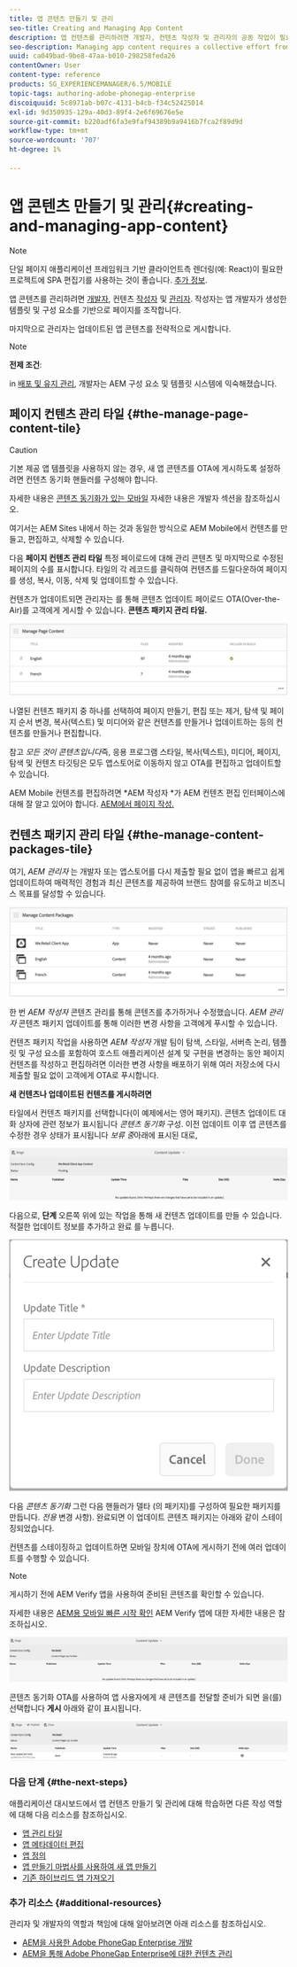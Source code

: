 ```yaml
---
title: 앱 콘텐츠 만들기 및 관리
seo-title: Creating and Managing App Content
description: 앱 컨텐츠를 관리하려면 개발자, 컨텐츠 작성자 및 관리자의 공동 작업이 필요합니다.  작성자는 앱 개발자가 생성한 템플릿 및 구성 요소를 기반으로 페이지를 조작합니다.
seo-description: Managing app content requires a collective effort from developers, content authors and administrators.  Authors manipulate pages, which are in turn based off of templates and components generated by app developers.
uuid: ca049bad-9be8-47aa-b010-298258feda26
contentOwner: User
content-type: reference
products: SG_EXPERIENCEMANAGER/6.5/MOBILE
topic-tags: authoring-adobe-phonegap-enterprise
discoiquuid: 5c8971ab-b07c-4131-b4cb-f34c52425014
exl-id: 9d350935-129a-40d3-89f4-2e6f69676e5e
source-git-commit: b220adf6fa3e9faf94389b9a9416b7fca2f89d9d
workflow-type: tm+mt
source-wordcount: '707'
ht-degree: 1%

---
```


# 앱 콘텐츠 만들기 및 관리{#creating-and-managing-app-content}

>[!NOTE]
>
>단일 페이지 애플리케이션 프레임워크 기반 클라이언트측 렌더링(예: React)이 필요한 프로젝트에 SPA 편집기를 사용하는 것이 좋습니다. [추가 정보](/help/sites-developing/spa-overview.md).

앱 콘텐츠를 관리하려면 [개발자](#developer), 컨텐츠 [작성자](#author) 및 [관리자](#administrator). 작성자는 앱 개발자가 생성한 템플릿 및 구성 요소를 기반으로 페이지를 조작합니다.

마지막으로 관리자는 업데이트된 앱 콘텐츠를 전략적으로 게시합니다.

>[!NOTE]
>
>**전제 조건**:
>
>in [배포 및 유지 관리](/help/sites-deploying/deploy.md), 개발자는 AEM 구성 요소 및 템플릿 시스템에 익숙해졌습니다.

## 페이지 컨텐츠 관리 타일 {#the-manage-page-content-tile}

>[!CAUTION]
>
>기본 제공 앱 템플릿을 사용하지 않는 경우, 새 앱 콘텐츠를 OTA에 게시하도록 설정하려면 컨텐츠 동기화 핸들러를 구성해야 합니다.
>
>자세한 내용은 [콘텐츠 동기화가 있는 모바일](/help/mobile/phonegap-contentsync.md) 자세한 내용은 개발자 섹션을 참조하십시오.

여기서는 AEM Sites 내에서 하는 것과 동일한 방식으로 AEM Mobile에서 컨텐츠를 만들고, 편집하고, 삭제할 수 있습니다.

다음 **페이지 컨텐츠 관리 타일** 특정 페이로드에 대해 관리 콘텐츠 및 마지막으로 수정된 페이지의 수를 표시합니다. 타일의 각 레코드를 클릭하여 컨텐츠를 드릴다운하여 페이지를 생성, 복사, 이동, 삭제 및 업데이트할 수 있습니다.

컨텐츠가 업데이트되면 관리자는 를 통해 콘텐츠 업데이트 페이로드 OTA(Over-the-Air)를 고객에게 게시할 수 있습니다. **콘텐츠 패키지 관리 타일.**

![chlimage_1-161](assets/chlimage_1-161.png)

나열된 컨텐츠 패키지 중 하나를 선택하여 페이지 만들기, 편집 또는 제거, 탐색 및 페이지 순서 변경, 복사(텍스트) 및 미디어와 같은 컨텐츠를 만들거나 업데이트하는 등의 컨텐츠를 만들거나 편집합니다.

참고 *모든 것이 콘텐츠입니다*&#x200B;즉, 응용 프로그램 스타일, 복사(텍스트), 미디어, 페이지, 탐색 및 컨텐츠 타깃팅은 모두 앱스토어로 이동하지 않고 OTA를 편집하고 업데이트할 수 있습니다.

AEM Mobile 컨텐츠를 편집하려면 *AEM 작성자 *가 AEM 컨텐츠 편집 인터페이스에 대해 잘 알고 있어야 합니다. [AEM에서 페이지 작성.](/help/sites-authoring/qg-page-authoring.md)

## 컨텐츠 패키지 관리 타일 {#the-manage-content-packages-tile}

여기, *AEM 관리자* 는 개발자 또는 앱스토어를 다시 제출할 필요 없이 앱을 빠르고 쉽게 업데이트하여 매력적인 경험과 최신 콘텐츠를 제공하여 브랜드 참여를 유도하고 비즈니스 목표를 달성할 수 있습니다.

![chlimage_1-162](assets/chlimage_1-162.png)

한 번 *AEM 작성자* 콘텐츠 관리를 통해 콘텐츠를 추가하거나 수정했습니다. *AEM 관리자* 콘텐츠 패키지 업데이트를 통해 이러한 변경 사항을 고객에게 푸시할 수 있습니다.

컨텐츠 패키지 작업을 사용하면 *AEM 작성자* 개발 팀이 탐색, 스타일, 서버측 논리, 템플릿 및 구성 요소를 포함하여 호스트 애플리케이션 설계 및 구현을 변경하는 동안 페이지 컨텐츠를 작성하고 편집하려면 이러한 변경 사항을 배포하기 위해 여러 저장소에 다시 제출할 필요 없이 고객에게 OTA로 푸시합니다.

**새 컨텐츠나 업데이트된 컨텐츠를 게시하려면**

타일에서 컨텐츠 패키지를 선택합니다(이 예제에서는 영어 패키지). 콘텐츠 업데이트 대화 상자에 관련 정보가 표시됩니다 *콘텐츠 동기화* 구성. 이전 업데이트 이후 앱 콘텐츠를 수정한 경우 상태가 표시됩니다 *보류 중*&#x200B;아래에 표시된 대로,

![chlimage_1-163](assets/chlimage_1-163.png)

다음으로, **단계** 오른쪽 위에 있는 작업을 통해 새 컨텐츠 업데이트를 만들 수 있습니다. 적절한 업데이트 정보를 추가하고 완료 를 누릅니다.

![chlimage_1-164](assets/chlimage_1-164.png)

다음 *콘텐츠 동기화* 그런 다음 핸들러가 델타 (의 패키지)를 구성하여 필요한 패키지를 만듭니다. *전용* 변경 사항). 완료되면 이 업데이트 콘텐츠 패키지는 아래와 같이 스테이징되었습니다.

컨텐츠를 스테이징하고 업데이트하면 모바일 장치에 OTA에 게시하기 전에 여러 업데이트를 수행할 수 있습니다.

>[!NOTE]
>
>게시하기 전에 AEM Verify 앱을 사용하여 준비된 콘텐츠를 확인할 수 있습니다.
>
>자세한 내용은 [AEM용 모바일 빠른 시작 확인](/help/mobile/phonegap-mobile-quickstart.md) AEM Verify 앱에 대한 자세한 내용은 참조하십시오.

![chlimage_1-165](assets/chlimage_1-165.png)

콘텐츠 동기화 OTA를 사용하여 앱 사용자에게 새 콘텐츠를 전달할 준비가 되면 을(를) 선택합니다 **게시** 아래와 같이 표시됩니다.

![chlimage_1-166](assets/chlimage_1-166.png)

### 다음 단계 {#the-next-steps}

애플리케이션 대시보드에서 앱 컨텐츠 만들기 및 관리에 대해 학습하면 다른 작성 역할에 대해 다음 리소스를 참조하십시오.

* [앱 관리 타일](/help/mobile/phonegap-app-details-tile.md)
* [앱 메타데이터 편집](/help/mobile/phonegap-editmetadata.md)
* [앱 정의](/help/mobile/phonegap-app-definitions.md)
* [앱 만들기 마법사를 사용하여 새 앱 만들기](/help/mobile/phonegap-create-new-app.md)
* [기존 하이브리드 앱 가져오기](/help/mobile/phonegap-adding-content-to-imported-app.md)

### 추가 리소스 {#additional-resources}

관리자 및 개발자의 역할과 책임에 대해 알아보려면 아래 리소스를 참조하십시오.

* [AEM을 사용한 Adobe PhoneGap Enterprise 개발](/help/mobile/developing-in-phonegap.md)
* [AEM을 통해 Adobe PhoneGap Enterprise에 대한 컨텐츠 관리](/help/mobile/administer-phonegap.md)
